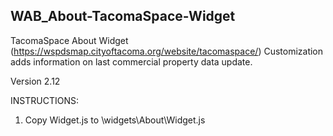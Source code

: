 ## WAB_About-TacomaSpace-Widget
TacomaSpace About Widget (https://wspdsmap.cityoftacoma.org/website/tacomaspace/)
Customization adds information on last commercial property data update.

Version 2.12

INSTRUCTIONS:
1. Copy Widget.js to \widgets\About\Widget.js
